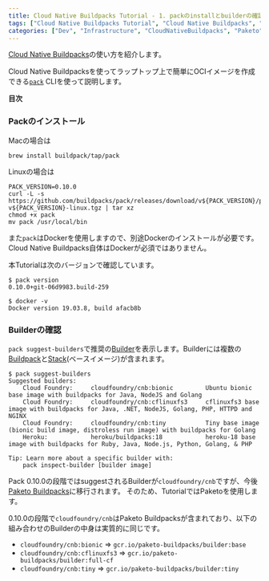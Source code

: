 ```yaml
---
title: Cloud Native Buildpacks Tutorial - 1. packのinstallとbuilderの確認
tags: ["Cloud Native Buildpacks Tutorial", "Cloud Native Buildpacks", "Paketo", "Series"]
categories: ["Dev", "Infrastructure", "CloudNativeBuildpacks", "Paketo"]
---
```


[Cloud Native Buildpacks](https://buildpacks.io/)の使い方を紹介します。

Cloud Native Buildpacksを使ってラップトップ上で簡単にOCIイメージを作成できる[`pack`](https://github.com/buildpacks/pack) CLIを使って説明します。

**目次**
<!-- toc -->

### Packのインストール

Macの場合は

```
brew install buildpack/tap/pack
```

Linuxの場合は

```
PACK_VERSION=0.10.0
curl -L -s https://github.com/buildpacks/pack/releases/download/v${PACK_VERSION}/pack-v${PACK_VERSION}-linux.tgz | tar xz
chmod +x pack
mv pack /usr/local/bin
```

また`pack`はDockerを使用しますので、別途Dockerのインストールが必要です。Cloud Native Buildpacks自体はDockerが必須ではありません。

本Tutorialは次のバージョンで確認しています。

```
$ pack version
0.10.0+git-06d9983.build-259

$ docker -v       
Docker version 19.03.8, build afacb8b
```

### Builderの確認

`pack suggest-builders`で推奨の[Builder](https://buildpacks.io/docs/concepts/components/builder/)を表示します。Builderには複数の[Buildpack](https://buildpacks.io/docs/concepts/components/buildpack/)と[Stack](https://buildpacks.io/docs/concepts/components/stack/)(ベースイメージ)が含まれます。

```
$ pack suggest-builders
Suggested builders:
	Cloud Foundry:     cloudfoundry/cnb:bionic         Ubuntu bionic base image with buildpacks for Java, NodeJS and Golang                           
	Cloud Foundry:     cloudfoundry/cnb:cflinuxfs3     cflinuxfs3 base image with buildpacks for Java, .NET, NodeJS, Golang, PHP, HTTPD and NGINX     
	Cloud Foundry:     cloudfoundry/cnb:tiny           Tiny base image (bionic build image, distroless run image) with buildpacks for Golang          
	Heroku:            heroku/buildpacks:18            heroku-18 base image with buildpacks for Ruby, Java, Node.js, Python, Golang, & PHP            

Tip: Learn more about a specific builder with:
	pack inspect-builder [builder image]
```

Pack 0.10.0の段階ではsuggestされるBuilderが`cloudfoundry/cnb`ですが、今後[Paketo Buildpacks](https://paketo.io/)に移行されます。
そのため、TutorialではPaketoを使用します。

0.10.0の段階で`cloudfoundry/cnb`はPaketo Buildpacksが含まれており、以下の組み合わせのBuilderの中身は実質的に同じです。

* `cloudfoundry/cnb:bionic` => `gcr.io/paketo-buildpacks/builder:base`
* `cloudfoundry/cnb:cflinuxfs3` => `gcr.io/paketo-buildpacks/builder:full-cf`
* `cloudfoundry/cnb:tiny` => `gcr.io/paketo-buildpacks/builder:tiny`